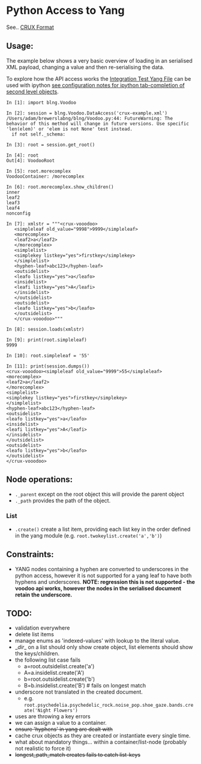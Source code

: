 # Python Access to Yang

See.. [CRUX Format](Crux-Yang-Representation.md)

## Usage:

The example below shows a very basic overview of loading in an serialised XML payload, changing a value and then re-serialising the data.

To explore how the API access works the [Integration Test Yang File](yang/integrationtest.yang) can be used with ipython [see configuration notes for ipython tab-completion of second level objects](ipython/README.md).


```
In [1]: import blng.Voodoo

In [2]: session = blng.Voodoo.DataAccess('crux-example.xml')
/Users/adam/brewerslabng/blng/Voodoo.py:44: FutureWarning: The behavior of this method will change in future versions. Use specific 'len(elem)' or 'elem is not None' test instead.
  if not self._schema:

In [3]: root = session.get_root()

In [4]: root
Out[4]: VoodooRoot

In [5]: root.morecomplex
VoodooContainer: /morecomplex

In [6]: root.morecomplex.show_children()
inner
leaf2
leaf3
leaf4
nonconfig

In [7]: xmlstr = """<crux-vooodoo>
   <simpleleaf old_value="9998">9999</simpleleaf>
   <morecomplex>
   <leaf2>a</leaf2>
   </morecomplex>
   <simplelist>
   <simplekey listkey="yes">firstkey</simplekey>
   </simplelist>
   <hyphen-leaf>abc123</hyphen-leaf>
   <outsidelist>
   <leafo listkey="yes">a</leafo>
   <insidelist>
   <leafi listkey="yes">A</leafi>
   </insidelist>
   </outsidelist>
   <outsidelist>
   <leafo listkey="yes">b</leafo>
   </outsidelist>
   </crux-vooodoo>"""

In [8]: session.loads(xmlstr)

In [9]: print(root.simpleleaf)
9999

In [10]: root.simpleleaf = '55'

In [11]: print(session.dumps())
<crux-vooodoo><simpleleaf old_value="9999">55</simpleleaf>
<morecomplex>
<leaf2>a</leaf2>
</morecomplex>
<simplelist>
<simplekey listkey="yes">firstkey</simplekey>
</simplelist>
<hyphen-leaf>abc123</hyphen-leaf>
<outsidelist>
<leafo listkey="yes">a</leafo>
<insidelist>
<leafi listkey="yes">A</leafi>
</insidelist>
</outsidelist>
<outsidelist>
<leafo listkey="yes">b</leafo>
</outsidelist>
</crux-vooodoo>

```


## Node operations:

 - `._parent` except on the root object this will provide the parent object
 - `._path` provides the path of the object.

### List

 - `.create()` create a list item, providing each list key in the order defined in the yang module (e.g. `root.twokeylist.create('a','b')`)





## Constraints:

 - YANG nodes containing a hyphen are converted to underscores in the python access, however it is not supported for a yang leaf to have both hyphens and underscores. **NOTE: regression this is not supported - the voodoo api works, however the nodes in the serialised document retain the underscore.**


## TODO:

- validation everywhere
- delete list items
- manage enums as 'indexed-values' with lookup to the literal value.
- \__dir__ on a list should only show create object, list elements should show the keys/children.
- the following list case fails
  - a=root.outsidelist.create('a')
  - A=a.insidelist.create('A')
  - b=root.outsidelist.create('b')
  - B=b.insidelist.create('B') # fails on longest match
- underscore not translated in the created document.
  - e.g. `root.psychedelia.psychedelic_rock.noise_pop.shoe_gaze.bands.create('Night Flowers')`
- uses are throwing a key errors
- we can assign a value to a container.
- ~~ensure 'hyphens' in yang are dealt with~~
- cache crux objects as they are created  or instantiate every single time.
- what about mandatory things... within a container/list-node (probably not realistic to force it)
- ~~longest_path_match creates fails to catch list-keys~~
